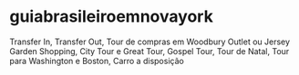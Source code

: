 # guiabrasileiroemnovayork
Transfer In, Transfer Out, Tour de compras em Woodbury Outlet ou Jersey Garden Shopping, City Tour e Great Tour, Gospel Tour, Tour de Natal, Tour para Washington e Boston, Carro a disposição 
